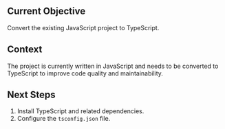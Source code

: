 ## Current Objective
Convert the existing JavaScript project to TypeScript.

## Context
The project is currently written in JavaScript and needs to be converted to TypeScript to improve code quality and maintainability.

## Next Steps
1. Install TypeScript and related dependencies.
2. Configure the `tsconfig.json` file.
